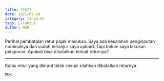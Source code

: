 ```yaml
---
title: 45577
date: 2021-02-24
category: Tanya-SC
tags: E-Faktur
author: MDR
---
```


Perihal pembatalan retur pajak masukan. Saya ada kesalahan penginputan nominalnya dan sudah terlanjur saya upload. Tapi belum saya lakukan pelaporan. Apakah bisa dibatalkan terkait returnya?

---

Kalau retur yang diinput tidak sesuai silahkan dibatalkan returnya.

`MDR`
